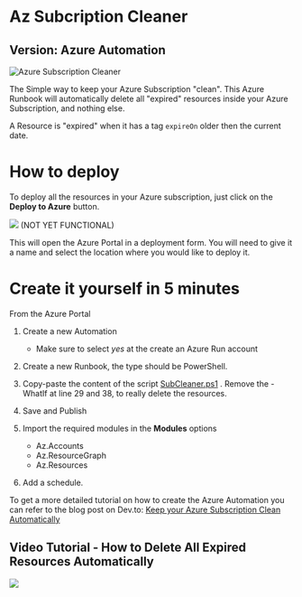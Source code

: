 # Az Subcription Cleaner

## Version: Azure Automation

![Azure Subscription Cleaner](https://github.com/FBoucher/AzSubcriptionCleaner/blob/master/medias/AzSubscriptionCleaner.png?raw=true)

The Simple way to keep your Azure Subscription "clean". This Azure Runbook will automatically delete all "expired" resources inside your Azure Subscription, and nothing else.

A Resource is "expired" when it has a tag `expireOn` older then the current date.

# How to deploy

To deploy all the resources in your Azure subscription, just click on the **Deploy to Azure** button.

<a href="https://portal.azure.com/#create/Microsoft.Template/uri/https%3A%2F%2Fraw.githubusercontent.com%2FFBoucher%2FAzSubcriptionCleaner%2Fmaster%2Fdeployment%2FdeployFuncAzure.json?WT.mc_id=azsubcleaner-github-frbouche" target="_blank"><img src="https://azuredeploy.net/deploybutton.png"/></a> (NOT YET FUNCTIONAL)

This will open the Azure Portal in a deployment form. You will need to give it a name and select the location where you would like to deploy it. 

# Create it yourself in 5 minutes

From the Azure Portal

1. Create a new Automation
    - Make sure to select *yes* at the create an Azure Run account
1. Create a new Runbook, the type should be PowerShell.
1. Copy-paste the content of the script [SubCleaner.ps1](SubCleaner.ps1)
    . Remove the -WhatIf at line 29 and 38, to really delete the resources. 
1. Save and Publish
1. Import the required modules in the **Modules** options

    - Az.Accounts
    - Az.ResourceGraph
    - Az.Resources

1. Add a schedule.

To get a more detailed tutorial on how to create the Azure Automation you can refer to the blog post on Dev.to: [Keep your Azure Subscription Clean Automatically](https://dev.to/azure/keep-your-azure-subscription-clean-automatically-mmi)

## Video Tutorial - How to Delete All Expired Resources Automatically

<a href="https://www.youtube.com/watch?v=7WomkaZWh5w" target="blank"><img src="https://thepracticaldev.s3.amazonaws.com/i/fw03128nwdr5qc4yfwkm.png"/></a>
